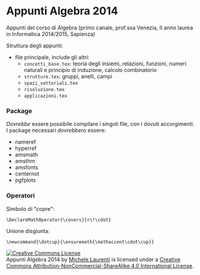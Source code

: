 Appunti Algebra 2014
====================

Appunti del corso di Algebra (primo canale, prof.ssa Venezia, II anno laurea in Informatica 2014/2015, Sapienza)

Struttura degli appunti:
- file principale, include gli altri:
    - `concetti_base.tex`: teoria degli insiemi, relazioni, funzioni, numeri naturali e principio di induzione, calcolo combinatorio
    - `strutture.tex`: gruppi, anelli, campi
    - `spazi_vettoriali.tex`
    - `risoluzione.tex`
    - `applicazioni.tex`

### Package

_Dovrebbe_ essere possibile compilare i singoli file, con i dovuti accorgimenti. I package necessari _dovrebbero_ essere:

- nameref
- hyperref
- amsmath
- amsthm
- amsfonts
- centernot
- pgfplots

### Operatori

Simbolo di "copre":

    \DeclareMathOperator{\covers}{<\!\cdot}

Unione disgiunta:

    \newcommand{\dotcup}{\ensuremath{\mathaccent\cdot\cup}}

<a rel="license" href="http://creativecommons.org/licenses/by-nc-sa/4.0/"><img alt="Creative Commons License" style="border-width:0" src="https://i.creativecommons.org/l/by-nc-sa/4.0/88x31.png" /></a><br /><span xmlns:dct="http://purl.org/dc/terms/" href="http://purl.org/dc/dcmitype/Text" property="dct:title" rel="dct:type">Appunti Algebra 2014</span> by <a xmlns:cc="http://creativecommons.org/ns#" href="http://asmeikal.me" property="cc:attributionName" rel="cc:attributionURL">Michele Laurenti</a> is licensed under a <a rel="license" href="http://creativecommons.org/licenses/by-nc-sa/4.0/">Creative Commons Attribution-NonCommercial-ShareAlike 4.0 International License</a>.
